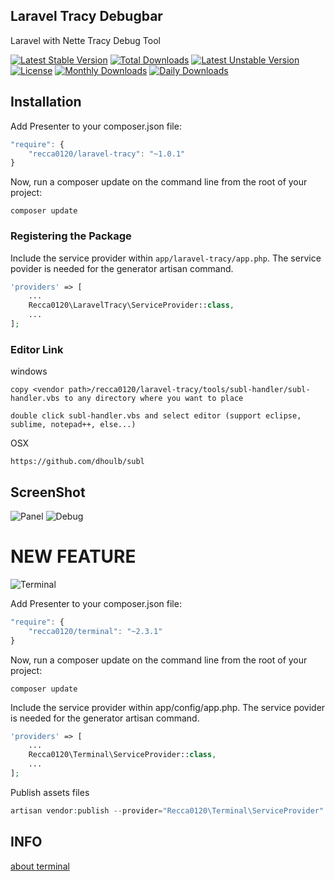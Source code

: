 ## Laravel Tracy Debugbar
Laravel with Nette Tracy Debug Tool

[![Latest Stable Version](https://poser.pugx.org/recca0120/laravel-tracy/v/stable)](https://packagist.org/packages/recca0120/laravel-tracy)
[![Total Downloads](https://poser.pugx.org/recca0120/laravel-tracy/downloads)](https://packagist.org/packages/recca0120/laravel-tracy)
[![Latest Unstable Version](https://poser.pugx.org/recca0120/laravel-tracy/v/unstable)](https://packagist.org/packages/recca0120/laravel-tracy)
[![License](https://poser.pugx.org/recca0120/laravel-tracy/license)](https://packagist.org/packages/recca0120/laravel-tracy)
[![Monthly Downloads](https://poser.pugx.org/recca0120/laravel-tracy/d/monthly)](https://packagist.org/packages/recca0120/laravel-tracy)
[![Daily Downloads](https://poser.pugx.org/recca0120/laravel-tracy/d/daily)](https://packagist.org/packages/recca0120/laravel-tracy)

## Installation

Add Presenter to your composer.json file:

```js
"require": {
    "recca0120/laravel-tracy": "~1.0.1"
}
```
Now, run a composer update on the command line from the root of your project:

```
composer update
```

### Registering the Package

Include the service provider within `app/laravel-tracy/app.php`. The service povider is needed for the generator artisan command.

```php
'providers' => [
    ...
    Recca0120\LaravelTracy\ServiceProvider::class,
    ...
];
```

### Editor Link

windows
```
copy <vendor path>/recca0120/laravel-tracy/tools/subl-handler/subl-handler.vbs to any directory where you want to place

double click subl-handler.vbs and select editor (support eclipse, sublime, notepad++, else...)
```

OSX
```
https://github.com/dhoulb/subl
```

## ScreenShot
![Panel](http://2.bp.blogspot.com/-gabdqGXuKkk/VnEl-Y6R5UI/AAAAAAAANsc/g3FoEX42ElE/s1600/Image%2B3.png)
![Debug](http://3.bp.blogspot.com/-Y-omvzldG-Q/VnEl_Vv8LhI/AAAAAAAANsk/QBxZfz-7sQk/s1600/Image%2B4.png)

# NEW FEATURE
![Terminal](http://3.bp.blogspot.com/-FTEKX8wtKoo/VotlUs5P_pI/AAAAAAAANvM/85YsBhaaRN4/s1600/Image%2B8.png)

Add Presenter to your composer.json file:

```js
"require": {
    "recca0120/terminal": "~2.3.1"
}
```

Now, run a composer update on the command line from the root of your project:

```
composer update
```

Include the service provider within app/config/app.php. The service povider is needed for the generator artisan command.

```php
'providers' => [
    ...
    Recca0120\Terminal\ServiceProvider::class,
    ...
];
```

Publish assets files

```php
artisan vendor:publish --provider="Recca0120\Terminal\ServiceProvider"
```

## INFO
[about terminal](https://github.com/recca0120/terminal)
